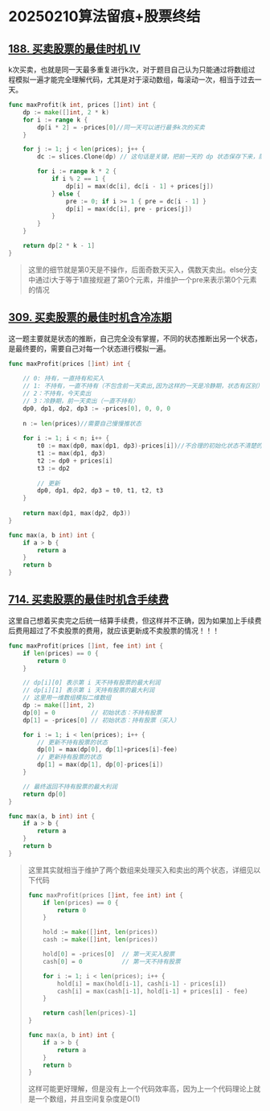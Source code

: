 # 20250210算法留痕+股票终结

## [188. 买卖股票的最佳时机 IV](https://leetcode.cn/problems/best-time-to-buy-and-sell-stock-iv/)

k次买卖，也就是同一天最多重复进行k次，对于题目自己认为只能通过将数组过程模拟一遍才能完全理解代码，尤其是对于滚动数组，每滚动一次，相当于过去一天。

```go
func maxProfit(k int, prices []int) int {
    dp := make([]int, 2 * k)
    for i := range k {
        dp[i * 2] = -prices[0]//同一天可以进行最多k次的买卖
    }

    for j := 1; j < len(prices); j++ {
        dc := slices.Clone(dp) // 这句话是关键，把前一天的 dp 状态保存下来，防止被覆盖掉，后面只用它，不用 dp，逻辑简单易懂

        for i := range k * 2 {
            if i % 2 == 1 {
                dp[i] = max(dc[i], dc[i - 1] + prices[j])
            } else {
                pre := 0; if i >= 1 { pre = dc[i - 1] }
                dp[i] = max(dc[i], pre - prices[j])
            }
        }
    }

    return dp[2 * k - 1]
}
```

> 这里的细节就是第0天是不操作，后面奇数天买入，偶数天卖出。else分支中通过i大于等于1直接规避了第0个元素，并维护一个pre来表示第0个元素的情况

## [309. 买卖股票的最佳时机含冷冻期](https://leetcode.cn/problems/best-time-to-buy-and-sell-stock-with-cooldown/)

这一题主要就是状态的推断，自己完全没有掌握，不同的状态推断出另一个状态，是最终要的，需要自己对每一个状态进行模拟一遍。

```go
func maxProfit(prices []int) int {
    
	// 0: 持有，一直持有和买入
	// 1: 不持有，一直不持有（不包含前一天卖出,因为这样的一天是冷静期，状态有区别）
	// 2：不持有，今天卖出
	// 3：冷静期，前一天卖出（一直不持有）
	dp0, dp1, dp2, dp3 := -prices[0], 0, 0, 0
    
	n := len(prices)//需要自己慢慢推状态
    
	for i := 1; i < n; i++ {
        t0 := max(dp0, max(dp1, dp3)-prices[i])//不合理的初始化状态不清楚的，就代入实际例子
        t1 := max(dp1, dp3)
        t2 := dp0 + prices[i]
        t3 := dp2
        
        // 更新
		dp0, dp1, dp2, dp3 = t0, t1, t2, t3
	}
    
	return max(dp1, max(dp2, dp3))
}

func max(a, b int) int {
	if a > b {
		return a
	}
	return b
}
```

## [714. 买卖股票的最佳时机含手续费](https://leetcode.cn/problems/best-time-to-buy-and-sell-stock-with-transaction-fee/)

这里自己想着买卖完之后统一结算手续费，但这样并不正确，因为如果加上手续费后费用超过了不卖股票的费用，就应该更新成不卖股票的情况！！！

```go
func maxProfit(prices []int, fee int) int {
    if len(prices) == 0 {
        return 0
    }

    // dp[i][0] 表示第 i 天不持有股票的最大利润
    // dp[i][1] 表示第 i 天持有股票的最大利润
    // 这里用一维数组模拟二维数组
    dp := make([]int, 2)
    dp[0] = 0          // 初始状态：不持有股票
    dp[1] = -prices[0] // 初始状态：持有股票（买入）

    for i := 1; i < len(prices); i++ {
        // 更新不持有股票的状态
        dp[0] = max(dp[0], dp[1]+prices[i]-fee)
        // 更新持有股票的状态
        dp[1] = max(dp[1], dp[0]-prices[i])
    }

    // 最终返回不持有股票的最大利润
    return dp[0]
}

func max(a, b int) int {
    if a > b {
        return a
    }
    return b
}
```

> 这里其实就相当于维护了两个数组来处理买入和卖出的两个状态，详细见以下代码
>
> ```go
> func maxProfit(prices []int, fee int) int {
>     if len(prices) == 0 {
>         return 0
>     }
> 
>     hold := make([]int, len(prices))
>     cash := make([]int, len(prices))
> 
>     hold[0] = -prices[0]  // 第一天买入股票
>     cash[0] = 0           // 第一天不持有股票
> 
>     for i := 1; i < len(prices); i++ {
>         hold[i] = max(hold[i-1], cash[i-1] - prices[i])
>         cash[i] = max(cash[i-1], hold[i-1] + prices[i] - fee)
>     }
> 
>     return cash[len(prices)-1]
> }
> 
> func max(a, b int) int {
>     if a > b {
>         return a
>     }
>     return b
> }
> ```
>
> 这样可能更好理解，但是没有上一个代码效率高，因为上一个代码理论上就是一个数组，并且空间复杂度是O(1)

